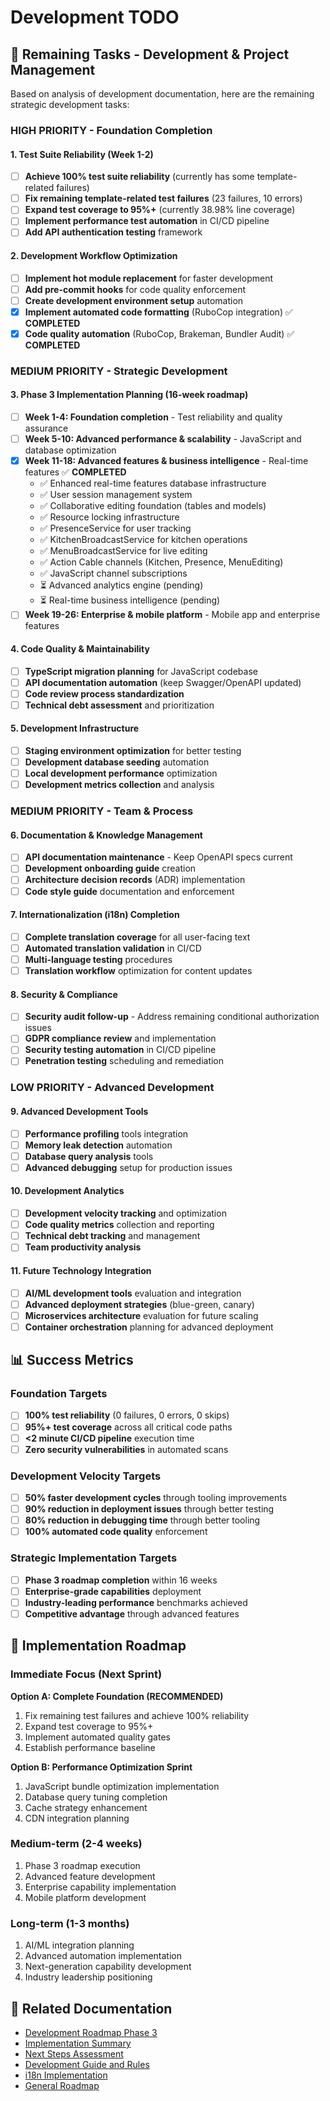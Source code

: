 # Development TODO

## 🎯 **Remaining Tasks - Development & Project Management**

Based on analysis of development documentation, here are the remaining strategic development tasks:

### **HIGH PRIORITY - Foundation Completion**

#### **1. Test Suite Reliability (Week 1-2)**
- [ ] **Achieve 100% test suite reliability** (currently has some template-related failures)
- [ ] **Fix remaining template-related test failures** (23 failures, 10 errors)
- [ ] **Expand test coverage to 95%+** (currently 38.98% line coverage)
- [ ] **Implement performance test automation** in CI/CD pipeline
- [ ] **Add API authentication testing** framework

#### **2. Development Workflow Optimization**
- [ ] **Implement hot module replacement** for faster development
- [ ] **Add pre-commit hooks** for code quality enforcement
- [ ] **Create development environment setup** automation
- [x] **Implement automated code formatting** (RuboCop integration) ✅ **COMPLETED**
- [x] **Code quality automation** (RuboCop, Brakeman, Bundler Audit) ✅ **COMPLETED**

### **MEDIUM PRIORITY - Strategic Development**

#### **3. Phase 3 Implementation Planning (16-week roadmap)**
- [ ] **Week 1-4: Foundation completion** - Test reliability and quality assurance
- [ ] **Week 5-10: Advanced performance & scalability** - JavaScript and database optimization
- [x] **Week 11-18: Advanced features & business intelligence** - Real-time features ✅ **COMPLETED**
  - ✅ Enhanced real-time features database infrastructure
  - ✅ User session management system
  - ✅ Collaborative editing foundation (tables and models)
  - ✅ Resource locking infrastructure
  - ✅ PresenceService for user tracking
  - ✅ KitchenBroadcastService for kitchen operations
  - ✅ MenuBroadcastService for live editing
  - ✅ Action Cable channels (Kitchen, Presence, MenuEditing)
  - ✅ JavaScript channel subscriptions
  - ⏳ Advanced analytics engine (pending)
  - ⏳ Real-time business intelligence (pending)
- [ ] **Week 19-26: Enterprise & mobile platform** - Mobile app and enterprise features

#### **4. Code Quality & Maintainability**
- [ ] **TypeScript migration planning** for JavaScript codebase
- [ ] **API documentation automation** (keep Swagger/OpenAPI updated)
- [ ] **Code review process standardization**
- [ ] **Technical debt assessment** and prioritization

#### **5. Development Infrastructure**
- [ ] **Staging environment optimization** for better testing
- [ ] **Development database seeding** automation
- [ ] **Local development performance** optimization
- [ ] **Development metrics collection** and analysis

### **MEDIUM PRIORITY - Team & Process**

#### **6. Documentation & Knowledge Management**
- [ ] **API documentation maintenance** - Keep OpenAPI specs current
- [ ] **Development onboarding guide** creation
- [ ] **Architecture decision records** (ADR) implementation
- [ ] **Code style guide** documentation and enforcement

#### **7. Internationalization (i18n) Completion**
- [ ] **Complete translation coverage** for all user-facing text
- [ ] **Automated translation validation** in CI/CD
- [ ] **Multi-language testing** procedures
- [ ] **Translation workflow** optimization for content updates

#### **8. Security & Compliance**
- [ ] **Security audit follow-up** - Address remaining conditional authorization issues
- [ ] **GDPR compliance review** and implementation
- [ ] **Security testing automation** in CI/CD pipeline
- [ ] **Penetration testing** scheduling and remediation

### **LOW PRIORITY - Advanced Development**

#### **9. Advanced Development Tools**
- [ ] **Performance profiling** tools integration
- [ ] **Memory leak detection** automation
- [ ] **Database query analysis** tools
- [ ] **Advanced debugging** setup for production issues

#### **10. Development Analytics**
- [ ] **Development velocity tracking** and optimization
- [ ] **Code quality metrics** collection and reporting
- [ ] **Technical debt tracking** and management
- [ ] **Team productivity analysis**

#### **11. Future Technology Integration**
- [ ] **AI/ML development tools** evaluation and integration
- [ ] **Advanced deployment strategies** (blue-green, canary)
- [ ] **Microservices architecture** evaluation for future scaling
- [ ] **Container orchestration** planning for advanced deployment

## 📊 **Success Metrics**

### **Foundation Targets**
- [ ] **100% test reliability** (0 failures, 0 errors, 0 skips)
- [ ] **95%+ test coverage** across all critical code paths
- [ ] **<2 minute CI/CD pipeline** execution time
- [ ] **Zero security vulnerabilities** in automated scans

### **Development Velocity Targets**
- [ ] **50% faster development cycles** through tooling improvements
- [ ] **90% reduction in deployment issues** through better testing
- [ ] **80% reduction in debugging time** through better tooling
- [ ] **100% automated code quality** enforcement

### **Strategic Implementation Targets**
- [ ] **Phase 3 roadmap completion** within 16 weeks
- [ ] **Enterprise-grade capabilities** deployment
- [ ] **Industry-leading performance** benchmarks achieved
- [ ] **Competitive advantage** through advanced features

## 🎯 **Implementation Roadmap**

### **Immediate Focus (Next Sprint)**
**Option A: Complete Foundation (RECOMMENDED)**
1. Fix remaining test failures and achieve 100% reliability
2. Expand test coverage to 95%+
3. Implement automated quality gates
4. Establish performance baseline

**Option B: Performance Optimization Sprint**
1. JavaScript bundle optimization implementation
2. Database query tuning completion
3. Cache strategy enhancement
4. CDN integration planning

### **Medium-term (2-4 weeks)**
1. Phase 3 roadmap execution
2. Advanced feature development
3. Enterprise capability implementation
4. Mobile platform development

### **Long-term (1-3 months)**
1. AI/ML integration planning
2. Advanced automation implementation
3. Next-generation capability development
4. Industry leadership positioning

## 🔗 **Related Documentation**
- [Development Roadmap Phase 3](development-roadmap-phase3.md)
- [Implementation Summary](implementation-summary.md)
- [Next Steps Assessment](next-steps-assessment.md)
- [Development Guide and Rules](development-guide-and-rules.md)
- [i18n Implementation](i18n.md)
- [General Roadmap](roadmap.md)
